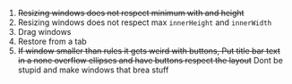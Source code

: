 1) ~~Resizing windows does not respect minimum with and height~~
2) Resizing windows does not respect max `innerHeight` and `innerWidth`
3) Drag windows
4) Restore from a tab
5) ~~If window smaller than rules it gets weird with buttons, Put title bar text in a none overflow ellipses and have buttons respect the layout~~ Dont be stupid and make windows that brea stuff
